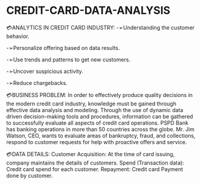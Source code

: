 # CREDIT-CARD-DATA-ANALYSIS

💳ANALYTICS IN CREDIT CARD INDUSTRY:
-➢Understanding the customer behavior.

-➢Personalize offering based on data results.

-➢Use trends and patterns to get new customers.

-➢Uncover suspicious activity.

-➢Reduce chargebacks.


💳BUSINESS PROBLEM:
In order to effectively produce quality decisions in the modern credit card industry, knowledge must be gained through effective data analysis and modeling. Through the use of dynamic data driven decision-making tools and procedures, information can be gathered to successfully evaluate all aspects of credit card operations. PSPD Bank has banking operations in more than 50 countries across the globe. Mr. Jim Watson, CEO, wants to evaluate areas of bankruptcy, fraud, and collections, respond to customer requests for help with proactive offers and service.

💳DATA DETAILS:
Customer Acquisition: At the time of card issuing, company maintains the details of customers.
Spend (Transaction data): Credit card spend for each customer.
Repayment: Credit card Payment done by customer.



